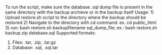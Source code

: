 To run the script, make sure the database .sql dump file is present in the same directory with the backup archieve or in the backup itself 
Usage: 1) Upload restore.sh script to the directory where the backup should be restored 
2) Navigate to the directory with cd command: ex. cd public_html 
3) run: bash restore.sh backupfilename sql_dump_file; ex.: bash restore.sh backup.zip database.sql 
Supported formats:
1) Files: .tar, .zip, .tar.gz
2) Database: .sql, .sql.tar

